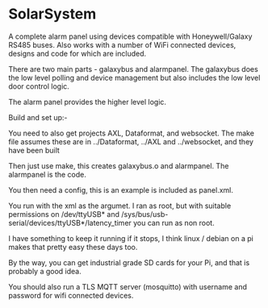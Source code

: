 # SolarSystem
A complete alarm panel using devices compatible with Honeywell/Galaxy RS485 buses.
Also works with a number of WiFi connected devices, designs and code for which are included.

There are two main parts - galaxybus and alarmpanel. The galaxybus does the low level polling and device management but also includes the low level door control logic.

The alarm panel provides the higher level logic.

Build and set up:-

You need to also get projects AXL, Dataformat, and websocket.
The make file assumes these are in ../Dataformat, ../AXL and ../websocket, and they have been built

Then just use make, this creates galaxybus.o and alarmpanel. The alarmpanel is the code.

You then need a config, this is an example is included as panel.xml.

You run with the xml as the argumet. I ran as root, but with suitable permissions on /dev/ttyUSB* and /sys/bus/usb-serial/devices/ttyUSB*/latency_timer you can run as non root.

I have something to keep it running if it stops, I think linux / debian on a pi makes that pretty easy these days too.

By the way, you can get industrial grade SD cards for your Pi, and that is probably a good idea.

You should also run a TLS MQTT server (mosquitto) with username and password for wifi connected devices.
